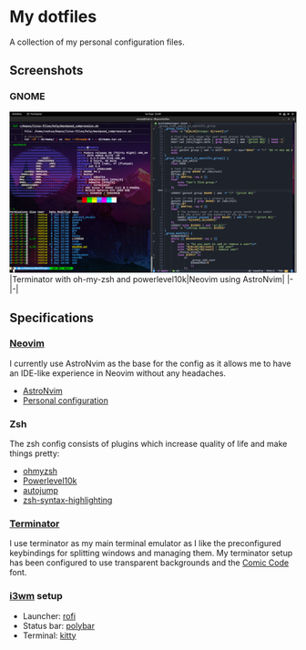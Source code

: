 # My dotfiles

A collection of my personal configuration files.

## Screenshots

### GNOME

![Example of gnome customization](assets/gnome_terminator-nvim.png)
|Terminator with oh-my-zsh and powerlevel10k|Neovim using AstroNvim|
|-|-|

## Specifications

### [Neovim](https://github.com/neovim/neovim)

I currently use AstroNvim as the base for the config as it allows me to have an IDE-like experience in Neovim without any headaches.

- [AstroNvim](https://github.com/AstroNvim/AstroNvim)
- [Personal configuration](https://github.com/Vestue/astronvim_config)

### Zsh

The zsh config consists of plugins which increase quality of life and make things pretty:

- [ohmyzsh](https://github.com/ohmyzsh/ohmyzsh)
- [Powerlevel10k](https://github.com/romkatv/powerlevel10k)
- [autojump](https://github.com/wting/autojump)
- [zsh-syntax-highlighting](https://github.com/zsh-users/zsh-syntax-highlighting)

### [Terminator](https://github.com/gnome-terminator/terminator)

I use terminator as my main terminal emulator as I like the preconfigured keybindings for splitting windows and managing them.
My terminator setup has been configured to use transparent backgrounds and the [Comic Code](https://tosche.net/fonts/comic-code) font.

### [i3wm](https://github.com/i3/i3) setup
- Launcher: [rofi](https://github.com/davatorium/rofi)
- Status bar: [polybar](https://github.com/polybar/polybar)
- Terminal: [kitty](https://github.com/kovidgoyal/kitty)
